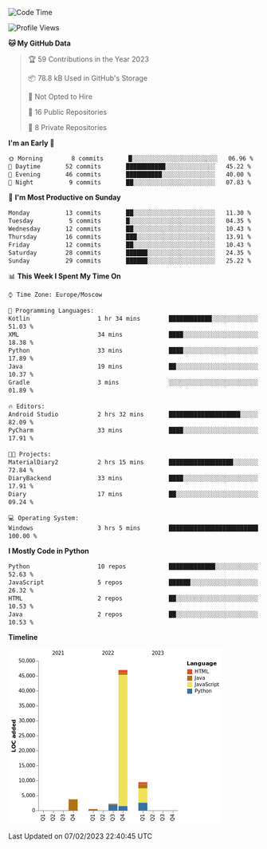 <!--START_SECTION:waka-->
![Code Time](http://img.shields.io/badge/Code%20Time-15%20hrs%2031%20mins-blue)

![Profile Views](http://img.shields.io/badge/Profile%20Views-73-blue)

**🐱 My GitHub Data** 

> 🏆 59 Contributions in the Year 2023
 > 
> 📦 78.8 kB Used in GitHub's Storage 
 > 
> 🚫 Not Opted to Hire
 > 
> 📜 16 Public Repositories 
 > 
> 🔑 8 Private Repositories  
 > 
**I'm an Early 🐤** 

```text
🌞 Morning        8 commits       █░░░░░░░░░░░░░░░░░░░░░░░░   06.96 % 
🌆 Daytime       52 commits       ███████████░░░░░░░░░░░░░░   45.22 % 
🌃 Evening       46 commits       ██████████░░░░░░░░░░░░░░░   40.00 % 
🌙 Night          9 commits       ██░░░░░░░░░░░░░░░░░░░░░░░   07.83 % 

```
📅 **I'm Most Productive on Sunday** 

```text
Monday          13 commits       ██░░░░░░░░░░░░░░░░░░░░░░░   11.30 % 
Tuesday          5 commits       █░░░░░░░░░░░░░░░░░░░░░░░░   04.35 % 
Wednesday       12 commits       ██░░░░░░░░░░░░░░░░░░░░░░░   10.43 % 
Thursday        16 commits       ███░░░░░░░░░░░░░░░░░░░░░░   13.91 % 
Friday          12 commits       ██░░░░░░░░░░░░░░░░░░░░░░░   10.43 % 
Saturday        28 commits       ██████░░░░░░░░░░░░░░░░░░░   24.35 % 
Sunday          29 commits       ██████░░░░░░░░░░░░░░░░░░░   25.22 % 

```


📊 **This Week I Spent My Time On** 

```text
⌚︎ Time Zone: Europe/Moscow

💬 Programming Languages: 
Kotlin                   1 hr 34 mins        ████████████░░░░░░░░░░░░░   51.03 % 
XML                      34 mins             ████░░░░░░░░░░░░░░░░░░░░░   18.38 % 
Python                   33 mins             ████░░░░░░░░░░░░░░░░░░░░░   17.89 % 
Java                     19 mins             ██░░░░░░░░░░░░░░░░░░░░░░░   10.37 % 
Gradle                   3 mins              ░░░░░░░░░░░░░░░░░░░░░░░░░   01.89 % 

🔥 Editors: 
Android Studio           2 hrs 32 mins       ████████████████████░░░░░   82.09 % 
PyCharm                  33 mins             ████░░░░░░░░░░░░░░░░░░░░░   17.91 % 

🐱‍💻 Projects: 
MaterialDiary2           2 hrs 15 mins       ██████████████████░░░░░░░   72.84 % 
DiaryBackend             33 mins             ████░░░░░░░░░░░░░░░░░░░░░   17.91 % 
Diary                    17 mins             ██░░░░░░░░░░░░░░░░░░░░░░░   09.24 % 

💻 Operating System: 
Windows                  3 hrs 5 mins        █████████████████████████   100.00 % 

```

**I Mostly Code in Python** 

```text
Python                   10 repos            █████████████░░░░░░░░░░░░   52.63 % 
JavaScript               5 repos             ██████░░░░░░░░░░░░░░░░░░░   26.32 % 
HTML                     2 repos             ██░░░░░░░░░░░░░░░░░░░░░░░   10.53 % 
Java                     2 repos             ██░░░░░░░░░░░░░░░░░░░░░░░   10.53 % 

```


**Timeline**

![Chart not found](https://raw.githubusercontent.com/Adlemex/Adlemex/main/charts/bar_graph.png) 


 Last Updated on 07/02/2023 22:40:45 UTC
<!--END_SECTION:waka-->

